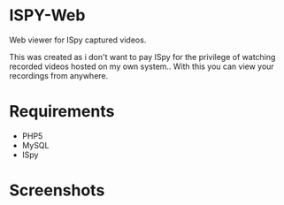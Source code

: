 # ISPY-Web

Web viewer for ISpy captured videos.

This was created as i don't want to pay ISpy for the privilege of watching recorded videos hosted on my own system.. With this you can view your recordings from anywhere.

# Requirements

* PHP5
* MySQL
* ISpy

# Screenshots
